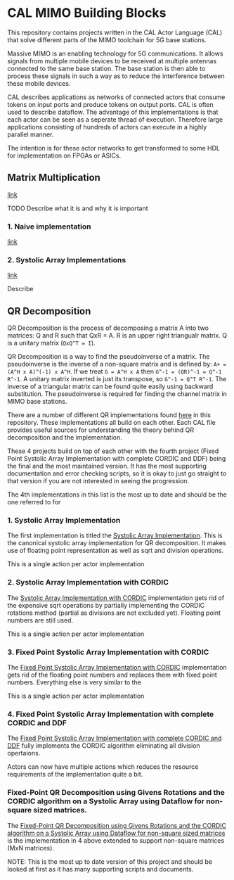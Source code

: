 # CAL MIMO Building Blocks

This repository contains projects written in the CAL Actor Language (CAL) that solve different parts of the MIMO toolchain for 5G base stations.

Massive MIMO is an enabling technology for 5G communications. It allows signals from multiple mobile devices to be received at multiple antennas connected to the same base station. The base station is then able to process these signals in such a way as to reduce the interference between these mobile devices.

CAL describes applications as networks of connected actors that consume tokens on input ports and produce tokens on output ports. CAL is often used to describe dataflow. The advantage of this implementations is that each actor can be seen as a seperate thread of execution. Therefore large applications consisting of hundreds of actors can execute in a highly parallel manner.

The intention is for these actor networks to get transformed to some HDL for implementation on FPGAs or ASICs.

## Matrix Multiplication

[link](matrix_multiplication)

TODO Describe what it is and why it is important

### 1. Naive implementation

[link](matrix_multiplication/1_simple)

### 2. Systolic Array Implementations

[link](matrix_multiplication/2_systolic_array)

Describe

## QR Decomposition

QR Decomposition is the process of decomposing a matrix A into two matrices: Q and R such that QxR = A. R is an upper right triangualr matrix. Q is a unitary matrix (`QxQ^T = I`).

QR Decomposition is a way to find the pseudoinverse of a matrix. The pseudoinverse is the inverse of a non-square matrix and is defined by: `A+ = (A^H x A)^(-1) x A^H`. If we treat `G = A^H x A` then `G^-1 = (QR)^-1 = Q^-1 R^-1`. A unitary matrix inverted is just its transpose, so `G^-1 = Q^T R^-1`. The inverse of a triangular matrix can be found quite easily using backward substitution. The pseudoinverse is required for finding the channel matrix in MIMO base stations.

There are a number of different QR implementations found [here](qr_decomposition) in this repository. These implementations all build on each other. Each CAL file provides useful sources for understanding the theory behind QR decomposition and the implementation.

These 4 projects build on top of each other with the fourth project (Fixed Point Systolic Array Implementation with complete CORDIC and DDF) being the final and the most maintained version. It has the most supporting documentation and error checking scripts, so it is okay to just go straight to that version if you are not 
interested in seeing the progression.

The 4th implementations in this list is the most up to date and should be the one referred to for 

### 1. Systolic Array Implementation

The first implementation is titled the [Systolic Array Implementation](qr_decomposition/1_systolic_array/). This is the canonical systolic array implementation for QR decomposition. It makes use of floating point representation as well as sqrt and division operations.

This is a single action per actor implementation

### 2. Systolic Array Implementation with CORDIC

The [Systolic Array Implementation with CORDIC](qr_decomposition/2_systolic_cordic/) implementation gets rid of the expensive sqrt operations by partially implementing the CORDIC rotations method (partial as divisions are
not excluded yet). Floating point numbers are still used.

This is a single action per actor implementation

### 3. Fixed Point Systolic Array Implementation with CORDIC

The [Fixed Point Systolic Array Implementation with CORDIC](qr_decomposition/3_systolic_cordic_fixedpoint/) implementation gets rid of the floating point numbers and replaces them with fixed point numbers. Everything else is very similar to the 

This is a single action per actor implementation

### 4. Fixed Point Systolic Array Implementation with complete CORDIC and DDF

The [Fixed Point Systolic Array Implementation with complete CORDIC and DDF](qr_decomposition/4_systolic_array_cordic_fixed_point_no_division) fully implements the CORDIC algorithm eliminating all division opertaions.

Actors can now have multiple actions which reduces the resource requirements of the implementation quite a bit.

### Fixed-Point QR Decomposition using Givens Rotations and the CORDIC algorithm on a Systolic Array using Dataflow for non-square sized matrices.

The [Fixed-Point QR Decomposition using Givens Rotations and the CORDIC algorithm on a Systolic Array using Dataflow for non-square sized matrices](qr_decomposition/5_systolic_array_cordic_fixed_point_no_division_rectangualr_matrices/) is the implementation in 4 above extended to support non-square matrices (MxN matrices).

NOTE: This is the most up to date version of this project and should be looked at first as it has many supporting scripts and documents.



